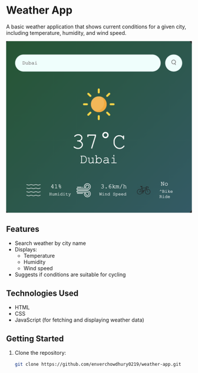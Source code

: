 # Weather App

A basic weather application that shows current conditions for a given city, including temperature, humidity, and wind speed.

![Example Output](images/weather_app_output.png)

## Features
- Search weather by city name
- Displays:
  - Temperature
  - Humidity
  - Wind speed
- Suggests if conditions are suitable for cycling

## Technologies Used
- HTML
- CSS
- JavaScript (for fetching and displaying weather data)

## Getting Started
1. Clone the repository:
   ```bash
   git clone https://github.com/enverchowdhury0219/weather-app.git
